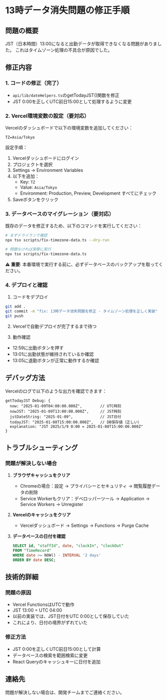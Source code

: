 # 13時データ消失問題の修正手順

## 問題の概要
JST（日本時間）13:00になると出勤データが取得できなくなる問題がありました。
これはタイムゾーン処理の不具合が原因でした。

## 修正内容

### 1. コードの修正（完了）
- `api/lib/dateHelpers.ts`のgetTodayJST()関数を修正
- JST 0:00を正しくUTC前日15:00として処理するように変更

### 2. Vercel環境変数の設定（要対応）

Vercelのダッシュボードで以下の環境変数を追加してください：

```
TZ=Asia/Tokyo
```

設定手順：
1. Vercelダッシュボードにログイン
2. プロジェクトを選択
3. Settings → Environment Variables
4. 以下を追加：
   - Key: `TZ`
   - Value: `Asia/Tokyo`
   - Environment: Production, Preview, Development すべてにチェック
5. Saveボタンをクリック

### 3. データベースのマイグレーション（要対応）

既存のデータを修正するため、以下のコマンドを実行してください：

```bash
# まずドライランで確認
npx tsx scripts/fix-timezone-data.ts --dry-run

# 問題なければ実際に実行
npx tsx scripts/fix-timezone-data.ts
```

⚠️ **重要**: 本番環境で実行する前に、必ずデータベースのバックアップを取ってください。

### 4. デプロイと確認

1. コードをデプロイ
```bash
git add .
git commit -m "fix: 13時データ消失問題を修正 - タイムゾーン処理を正しく実装"
git push
```

2. Vercelで自動デプロイが完了するまで待つ

3. 動作確認
- 12:59に出勤ボタンを押す
- 13:01に出勤状態が維持されているか確認
- 13:05に退勤ボタンが正常に動作するか確認

## デバッグ方法

Vercelのログで以下のような出力を確認できます：

```
getTodayJST Debug: {
  now: "2025-01-09T04:00:00.000Z",        // UTC時刻
  nowJST: "2025-01-09T13:00:00.000Z",     // JST時刻
  jstDateString: "2025-01-09",            // JST日付
  todayJST: "2025-01-08T15:00:00.000Z",   // DB保存値（正しい）
  explanation: "JST 2025/1/9 0:00 = 2025-01-08T15:00:00.000Z"
}
```

## トラブルシューティング

### 問題が解決しない場合

1. **ブラウザキャッシュをクリア**
   - Chromeの場合：設定 → プライバシーとセキュリティ → 閲覧履歴データの削除
   - Service Workerもクリア：デベロッパーツール → Application → Service Workers → Unregister

2. **Vercelのキャッシュをクリア**
   - Vercelダッシュボード → Settings → Functions → Purge Cache

3. **データベースの日付を確認**
   ```sql
   SELECT id, "staffId", date, "clockIn", "clockOut" 
   FROM "TimeRecord" 
   WHERE date >= NOW() - INTERVAL '2 days'
   ORDER BY date DESC;
   ```

## 技術的詳細

### 問題の原因
- Vercel FunctionsはUTCで動作
- JST 13:00 = UTC 04:00
- 以前の実装では、JST日付をUTC 0:00として保存していた
- これにより、日付の境界がずれていた

### 修正方法
- JST 0:00を正しくUTC前日15:00として計算
- データベースの検索を範囲検索に変更
- React Queryのキャッシュキーに日付を追加

## 連絡先
問題が解決しない場合は、開発チームまでご連絡ください。